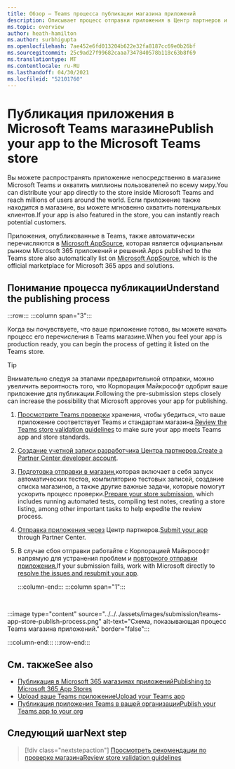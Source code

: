 ```yaml
---
title: Обзор — Teams процесса публикации магазина приложений
description: Описывает процесс отправки приложения в Центр партнеров и его публикации в Microsoft Teams магазине (и AppSource).
ms.topic: overview
author: heath-hamilton
ms.author: surbhigupta
ms.openlocfilehash: 7ae452e6fd013204b622e32fa8187cc69e0b26bf
ms.sourcegitcommit: 25c9ad27f99682caaa7347840578b118c63b8f69
ms.translationtype: MT
ms.contentlocale: ru-RU
ms.lasthandoff: 04/30/2021
ms.locfileid: "52101760"
---
```

# <a name="publish-your-app-to-the-microsoft-teams-store"></a><span data-ttu-id="7bb93-103">Публикация приложения в Microsoft Teams магазине</span><span class="sxs-lookup"><span data-stu-id="7bb93-103">Publish your app to the Microsoft Teams store</span></span>

<span data-ttu-id="7bb93-104">Вы можете распространять приложение непосредственно в магазине Microsoft Teams и охватить миллионы пользователей по всему миру.</span><span class="sxs-lookup"><span data-stu-id="7bb93-104">You can distribute your app directly to the store inside Microsoft Teams and reach millions of users around the world.</span></span> <span data-ttu-id="7bb93-105">Если приложение также находится в магазине, вы можете мгновенно охватить потенциальных клиентов.</span><span class="sxs-lookup"><span data-stu-id="7bb93-105">If your app is also featured in the store, you can instantly reach potential customers.</span></span>

<span data-ttu-id="7bb93-106">Приложения, опубликованные в Teams, также автоматически перечисляются в [Microsoft AppSource](https://appsource.microsoft.com), которая является официальным рынком Microsoft 365 приложений и решений.</span><span class="sxs-lookup"><span data-stu-id="7bb93-106">Apps published to the Teams store also automatically list on [Microsoft AppSource](https://appsource.microsoft.com), which is the official marketplace for Microsoft 365 apps and solutions.</span></span>

## <a name="understand-the-publishing-process"></a><span data-ttu-id="7bb93-107">Понимание процесса публикации</span><span class="sxs-lookup"><span data-stu-id="7bb93-107">Understand the publishing process</span></span>

:::row:::
   :::column span="3":::

<span data-ttu-id="7bb93-108">Когда вы почувствуете, что ваше приложение готово, вы можете начать процесс его перечисления в Teams магазине.</span><span class="sxs-lookup"><span data-stu-id="7bb93-108">When you feel your app is production ready, you can begin the process of getting it listed on the Teams store.</span></span>

> [!TIP]
> <span data-ttu-id="7bb93-109">Внимательно следуя за этапами предварительной отправки, можно увеличить вероятность того, что Корпорация Майкрософт одобрит ваше приложение для публикации.</span><span class="sxs-lookup"><span data-stu-id="7bb93-109">Following the pre-submission steps closely can increase the possibility that Microsoft approves your app for publishing.</span></span>

1. <span data-ttu-id="7bb93-110">[Просмотрите Teams проверки](~/concepts/deploy-and-publish/appsource/prepare/teams-store-validation-guidelines.md) хранения, чтобы убедиться, что ваше приложение соответствует Teams и стандартам магазина.</span><span class="sxs-lookup"><span data-stu-id="7bb93-110">[Review the Teams store validation guidelines](~/concepts/deploy-and-publish/appsource/prepare/teams-store-validation-guidelines.md) to make sure your app meets Teams app and store standards.</span></span>
1. <span data-ttu-id="7bb93-111">[Создание учетной записи разработчика Центра партнеров.](~/concepts/deploy-and-publish/appsource/prepare/create-partner-center-dev-account.md)</span><span class="sxs-lookup"><span data-stu-id="7bb93-111">[Create a Partner Center developer account](~/concepts/deploy-and-publish/appsource/prepare/create-partner-center-dev-account.md).</span></span>
1. <span data-ttu-id="7bb93-112">[Подготовка отправки в магазин,](~/concepts/deploy-and-publish/appsource/prepare/submission-checklist.md)которая включает в себя запуск автоматических тестов, компиляторию тестовых записей, создание списка магазинов, а также другие важные задачи, которые помогут ускорить процесс проверки.</span><span class="sxs-lookup"><span data-stu-id="7bb93-112">[Prepare your store submission](~/concepts/deploy-and-publish/appsource/prepare/submission-checklist.md), which includes running automated tests, compiling test notes, creating a store listing, among other important tasks to help expedite the review process.</span></span>
1. <span data-ttu-id="7bb93-113">[Отправка приложения через](https://docs.microsoft.com/office/dev/store/add-in-submission-guide) Центр партнеров.</span><span class="sxs-lookup"><span data-stu-id="7bb93-113">[Submit your app](https://docs.microsoft.com/office/dev/store/add-in-submission-guide) through Partner Center.</span></span>
1. <span data-ttu-id="7bb93-114">В случае сбоя отправки работайте с Корпорацией Майкрософт напрямую для устранения проблем и [повторного отправки приложения.](~/concepts/deploy-and-publish/appsource/resolve-submission-issues.md)</span><span class="sxs-lookup"><span data-stu-id="7bb93-114">If your submission fails, work with Microsoft directly to [resolve the issues and resubmit your app](~/concepts/deploy-and-publish/appsource/resolve-submission-issues.md).</span></span>

   :::column-end:::
   :::column span="1":::

<br>

:::image type="content" source="../../../assets/images/submission/teams-app-store-publish-process.png" alt-text="Схема, показывающая процесс Teams магазина приложений." border="false":::

   :::column-end:::
:::row-end:::

## <a name="see-also"></a><span data-ttu-id="7bb93-116">См. также</span><span class="sxs-lookup"><span data-stu-id="7bb93-116">See also</span></span>

* [<span data-ttu-id="7bb93-117">Публикация в Microsoft 365 магазинах приложений</span><span class="sxs-lookup"><span data-stu-id="7bb93-117">Publishing to Microsoft 365 App Stores</span></span>](https://docs.microsoft.com/office/dev/store/)
* [<span data-ttu-id="7bb93-118">Upload ваше Teams приложение</span><span class="sxs-lookup"><span data-stu-id="7bb93-118">Upload your Teams app</span></span>](~/concepts/deploy-and-publish/apps-upload.md)
* [<span data-ttu-id="7bb93-119">Публикация приложения Teams в вашей организации</span><span class="sxs-lookup"><span data-stu-id="7bb93-119">Publish your Teams app to your org</span></span>](/MicrosoftTeams/tenant-apps-catalog-teams?toc=/microsoftteams/platform/toc.json&bc=/MicrosoftTeams/breadcrumb/toc.json)

## <a name="next-step"></a><span data-ttu-id="7bb93-120">Следующий шаг</span><span class="sxs-lookup"><span data-stu-id="7bb93-120">Next step</span></span>

> [!div class="nextstepaction"]
> [<span data-ttu-id="7bb93-121">Просмотреть рекомендации по проверке магазина</span><span class="sxs-lookup"><span data-stu-id="7bb93-121">Review store validation guidelines</span></span>](~/concepts/deploy-and-publish/appsource/prepare/teams-store-validation-guidelines.md)
